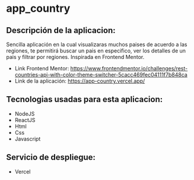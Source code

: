 # app_country
## Descripción de la aplicacion:
Sencilla aplicación en la cual visualizaras muchos paises de acuerdo a las regiones, te permitirá buscar un pais en especifico, ver los detalles de un pais y filtrar por regiones.
Inspirada en Frontend Mentor.
- Link Frontend Mentor: https://www.frontendmentor.io/challenges/rest-countries-api-with-color-theme-switcher-5cacc469fec04111f7b848ca
- Link de la aplicación: https://app-country.vercel.app/
## Tecnologias usadas para esta aplicacion:
- NodeJS
- ReactJS
- Html
- Css
- Javascript
## Servicio de despliegue:
- Vercel
